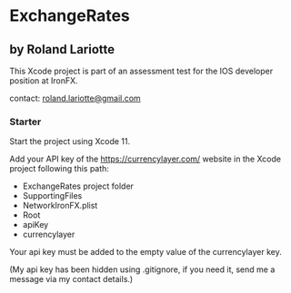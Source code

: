 # ExchangeRates

## by Roland Lariotte


This Xcode project is part of an assessment test for the IOS developer position at IronFX.


contact: roland.lariotte@gmail.com


### Starter

Start the project using Xcode 11.

Add your API key of the https://currencylayer.com/ website in the Xcode project following this path: 

- ExchangeRates project folder
- SupportingFiles
- NetworkIronFX.plist
- Root
- apiKey
- currencylayer

Your api key must be added to the empty value of the currencylayer key.

(My api key has been hidden using .gitignore, if you need it, send me a message via my contact details.)
